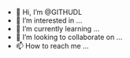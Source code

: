 - 👋 Hi, I’m @GITHUDL
- 👀 I’m interested in ...
- 🌱 I’m currently learning ...
- 💞️ I’m looking to collaborate on ...
- 📫 How to reach me ...

<!---
GITHUDL/GITHUDL is a ✨ special ✨ repository because its `README.md` (this file) appears on your GitHub profile.
You can click the Preview link to take a look at your changes.
--->

